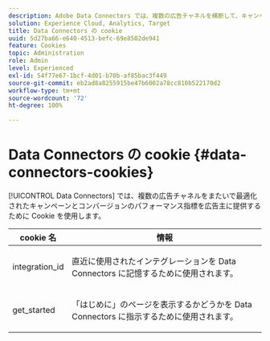 ```yaml
---
description: Adobe Data Connectors では、複数の広告チャネルを横断して、キャンペーンとコンバージョンの最適化されたパフォーマンス指標を広告主に提供するために Cookie を使用します。
solution: Experience Cloud, Analytics, Target
title: Data Connectors の cookie 
uuid: 5d27ba66-e640-4513-befc-69e8502de941
feature: Cookies
topic: Administration
role: Admin
level: Experienced
exl-id: 54f77e67-1bcf-4d01-b70b-af85bac3f449
source-git-commit: eb2ad8a8255915be47b6002a78cc810b522170d2
workflow-type: tm+mt
source-wordcount: '72'
ht-degree: 100%

---
```


# Data Connectors の cookie {#data-connectors-cookies}

[!UICONTROL Data Connectors] では、複数の広告チャネルをまたいで最適化されたキャンペーンとコンバージョンのパフォーマンス指標を広告主に提供するために Cookie を使用します。

<table id="table_54B402C6E19C4A70B1E27BC9DFF776EB"> 
 <thead> 
  <tr> 
   <th colname="col1" class="entry"> cookie 名 </th> 
   <th colname="col2" class="entry"> 情報 </th> 
  </tr> 
 </thead>
 <tbody> 
  <tr> 
   <td colname="col1"> <p>integration_id </p> </td> 
   <td colname="col2"> <p>直近に使用されたインテグレーションを Data Connectors に記憶するために使用されます。 </p> </td> 
  </tr> 
  <tr> 
   <td colname="col1"> <p>get_started </p> </td> 
   <td colname="col2"> <p>「<span class="wintitle">はじめに</span>」のページを表示するかどうかを Data Connectors に指示するために使用されます。 </p> </td> 
  </tr> 
 </tbody> 
</table>
